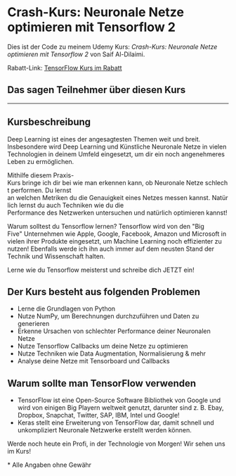 # Crash-Kurs: Neuronale Netze optimieren mit Tensorflow 2

Dies ist der Code zu meinem Udemy Kurs:
*Crash-Kurs: Neuronale Netze optimieren mit Tensorflow 2* von Saif Al-Dilaimi.

Rabatt-Link: [TensorFlow Kurs im Rabatt](https://www.udemy.com/course/machine-und-deep-learning-mit-keras-und-python/?referralCode=163A71D3382FE97BD28E)

## Das sagen Teilnehmer über diesen Kurs

---

## Kursbeschreibung

Deep Learning ist eines der angesagtesten Themen weit und breit. Insbesondere wird Deep Learning und Künstliche Neuronale Netze in vielen Technologien in deinem Umfeld eingesetzt, um dir ein noch angenehmeres Leben zu ermöglichen. 

Mithilfe diesem Praxis-Kurs bringe ich dir bei wie man erkennen kann, ob Neuronale Netze schlecht performen. Du lernst an welchen Metriken du die Genauigkeit eines Netzes messen kannst. Natürlich lernst du auch Techniken wie du die Performance des Netzwerken untersuchen und natürlich optimieren kannst!

Warum solltest du Tensorflow lernen? Tensorflow wird von den "Big Five" Unternehmen wie Apple, Google, Facebook, Amazon und Microsoft in vielen ihrer Produkte eingesetzt, um Machine Learning noch effizienter zu nutzen! Ebenfalls werde ich ihn auch immer auf dem neusten Stand der Technik und Wissenschaft halten.  

Lerne wie du Tensorflow meisterst und schreibe dich JETZT ein!

## Der Kurs besteht aus folgenden Problemen

- Lerne die Grundlagen von Python
- Nutze NumPy, um Berechnungen durchzuführen und Daten zu generieren
- Erkenne Ursachen von schlechter Performance deiner Neuronalen Netze
- Nutze Tensorflow Callbacks um deine Netze zu optimieren
- Nutze Techniken wie Data Augmentation, Normalisierung & mehr
- Analyse deine Netze mit Tensorboard und Callbacks

## Warum sollte man TensorFlow verwenden

- TensorFlow ist eine Open-Source Software Bibliothek von Google und  wird von einigen Big Playern weltweit genutzt, darunter sind z. B. Ebay, Dropbox, Snapchat, Twitter, SAP, IBM, Intel und Google!
- Keras stellt eine Erweiterung von TensorFlow dar, damit schnell und unkompliziert Neuronale Netzwerke erstellt werden können.

Werde noch heute ein Profi, in der Technologie von Morgen! Wir sehen uns im Kurs!


\* Alle Angaben ohne Gewähr
